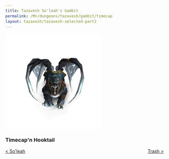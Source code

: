 ```yaml
---
title: Tazavesh So'leah's Gambit
permalink: /M+/dungeons/tazavesh/gambit/timecap
layout: tazavesh/tazavesh-selected-part2
---
```


<a>
    <img src="/assets/img/dungeons/timecap.png" class="dungeon_boss"/>
</a>

### Timecap'n Hooktail


<div>
    <div style="text-align:left;display: inline-block;width: 49%;">
        <a href="/M+/dungeons/tazavesh/gambit/soleah">
            < So'leah
        </a>
    </div>
    <div style="text-align:right;display: inline-block;width: 49%;">
        <a href="/M+/dungeons/tazavesh/gambit/trash"> 
            Trash >
        </a>
    </div>
</div>
